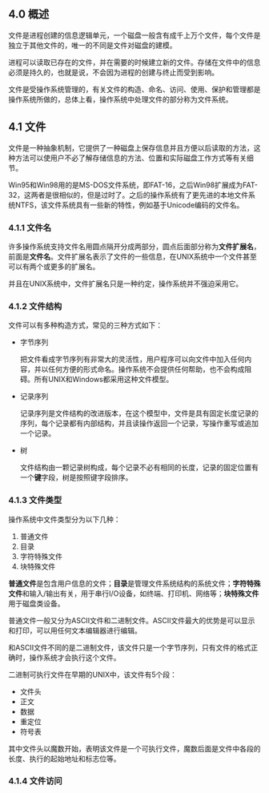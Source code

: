 ## 4.0 概述
文件是进程创建的信息逻辑单元，一个磁盘一般含有成千上万个文件，每个文件是独立于其他文件的，唯一的不同是文件对磁盘的建模。

进程可以读取已存在的文件，并在需要的时候建立新的文件。存储在文件中的信息必须是持久的，也就是说，不会因为进程的创建与终止而受到影响。

文件是受操作系统管理的，有关文件的构造、命名、访问、使用、保护和管理都是操作系统所做的，总体上看，操作系统中处理文件的部分称为文件系统。

## 4.1 文件

文件是一种抽象机制，它提供了一种磁盘上保存信息并且方便以后读取的方法，这种方法可以使用户不必了解存储信息的方法、位置和实际磁盘工作方式等有关细节。

Win95和Win98用的是MS-DOS文件系统，即FAT-16，之后Win98扩展成为FAT-32，这两者是很相似的，但是过时了。之后的操作系统有了更先进的本地文件系统NTFS，该文件系统具有一些新的特性，例如基于Unicode编码的文件名。

### 4.1.1 文件名

许多操作系统支持文件名用圆点隔开分成两部分，圆点后面部分称为**文件扩展名**，前面是**文件名**。文件扩展名表示了文件的一些信息，在UNIX系统中一个文件甚至可以有两个或更多的扩展名。

并且在UNIX系统中，文件扩展名只是一种约定，操作系统并不强迫采用它。

### 4.1.2 文件结构

文件可以有多种构造方式，常见的三种方式如下：
- 字节序列
  
  把文件看成字节序列有非常大的灵活性，用户程序可以向文件中加入任何内容，并以任何方便的形式命名。操作系统不会提供任何帮助，也不会构成阻碍。所有UNIX和Windows都采用这种文件模型。

- 记录序列
  
  记录序列是文件结构的改进版本，在这个模型中，文件是具有固定长度记录的序列，每个记录都有内部结构，并且读操作返回一个记录，写操作重写或追加一个记录。

- 树
  
  文件结构由一颗记录树构成，每个记录不必有相同的长度，记录的固定位置有一个**键**字段，树是按照键字段排序。


### 4.1.3 文件类型

操作系统中文件类型分为以下几种：
1. 普通文件
2. 目录
3. 字符特殊文件
4. 块特殊文件

**普通文件**是包含用户信息的文件；**目录**是管理文件系统结构的系统文件；**字符特殊文件**和输入/输出有关，用于串行I/O设备，如终端、打印机、网络等；**块特殊文件**用于磁盘类设备。

普通文件一般又分为ASCII文件和二进制文件。ASCII文件最大的优势是可以显示和打印，可以用任何文本编辑器进行编辑。

和ASCII文件不同的是二进制文件，该文件只是一个字节序列，只有文件的格式正确时，操作系统才会执行这个文件。

二进制可执行文件在早期的UNIX中，该文件有5个段：
- 文件头
- 正文
- 数据
- 重定位
- 符号表

其中文件头以魔数开始，表明该文件是一个可执行文件，魔数后面是文件中各段的长度、执行的起始地址和标志位等。

### 4.1.4 文件访问

